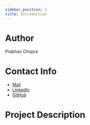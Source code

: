 ```yaml
---
sidebar_position: 1
title: Introduction
---
```



# Author
Prabhav Chopra

# Contact Info
- [Mail](mailto:prabhavracer44@gmail.com)
- [LinkedIn](https://www.linkedin.com/in/prabhav-chopra/)
- [GitHub](https://github.com/prabs3257)

# Project Description

